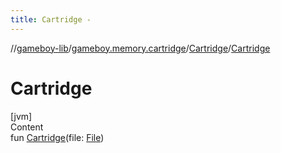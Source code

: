 ```yaml
---
title: Cartridge -
---
```

//[gameboy-lib](../../index.md)/[gameboy.memory.cartridge](../index.md)/[Cartridge](index.md)/[Cartridge](-cartridge.md)



# Cartridge  
[jvm]  
Content  
fun [Cartridge](-cartridge.md)(file: [File](https://docs.oracle.com/javase/8/docs/api/java/io/File.html))  



